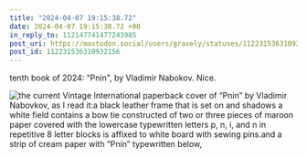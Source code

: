 ```yaml
---
title: "2024-04-07 19:15:38.72"
date: 2024-04-07 19:15:38.72 +00
in_reply_to: 112147741477243985
post_uri: https://mastodon.social/users/gravely/statuses/112231536310932156
post_id: 112231536310932156
---
```

tenth book of 2024: “Pnin", by Vladimir Nabokov. Nice.


![the current Vintage International paperback cover of “Pnin” by Vladimir Nabovkov, as I read it:a black leather frame that is set on and shadows a white field contains a bow tie constructed of two or three pieces of maroon paper covered with the lowercase typewritten letters p, n, i, and n in repetitive 8 letter blocks is affixed to white board with sewing pins.and a strip of cream paper with “Pnin” typewritten below,](/images/112231536027923764.png)

